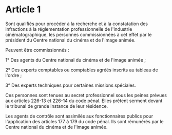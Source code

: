 # Article 1

Sont qualifiés pour procéder à la recherche et à la constatation des infractions à la réglementation professionnelle de l'industrie cinématographique, les personnes commissionnées à cet effet par le président du Centre national du cinéma et de l'image animée.

Peuvent être commissionnés :

1° Des agents du Centre national du cinéma et de l'image animée ;

2° Des experts comptables ou comptables agréés inscrits au tableau de l'ordre ;

3° Des experts techniques pour certaines missions spéciales.

Ces personnes sont tenues au secret professionnel sous les peines prévues aux articles 226-13 et 226-14 du code pénal. Elles prêtent serment devant le tribunal de grande instance de leur résidence.

Les agents de contrôle sont assimilés aux fonctionnaires publics pour l'application des articles 177 à 179 du code pénal. Ils sont rémunérés par le Centre national du cinéma et de l'image animée.
